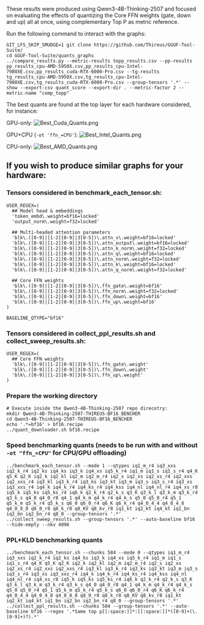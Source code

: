 These results were produced using Qwen3-4B-Thinking-2507 and focused on evaluating the effects of quantizing the Core FFN weights (gate, down and up) all at once, using complementary Top P as metric reference.

Run the following command to interact with the graphs:
```
GIT_LFS_SKIP_SMUDGE=1 git clone https://github.com/Thireus/GGUF-Tool-Suite/
cd GGUF-Tool-Suite/quants_graphs
../compare_results.py --metric-results topp_results.csv --pp-results pp_results_cpu-AMD-5950X.csv,pp_results_cpu-Intel-7980XE.csv,pp_results_cuda-RTX-6000-Pro.csv --tg-results tg_results_cpu-AMD-5950X.csv,tg_results_cpu-Intel-7980XE.csv,tg_results_cuda-RTX-6000-Pro.csv --group-tensors '.*' --show --export-csv quant_score --export-dir . --metric-factor 2 --metric-name "comp_topp"
```

The best quants are found at the top layer for each hardware considered, for instance:

GPU-only:
![Best_Cuda_Quants.png](TOPP_BASED/score_vs_reduction_cuda-RTX-6000-Pro.png)

GPU+CPU (`-ot 'ffn_=CPU'`):
![Best_Intel_Quants.png](TOPP_BASED/score_vs_reduction_cpu-Intel-7980XE.png)

CPU-only:
![Best_AMD_Quants.png](TOPP_BASED/score_vs_reduction_cpu-AMD-5950X.png)

## If you wish to produce similar graphs for your hardware:

### Tensors considered in benchmark_each_tensor.sh:
```
USER_REGEX=(
  ## Model head & embeddings
  'token_embd\.weight=bf16=locked'
  'output_norm\.weight=f32=locked'

  ## Multi-headed attention parameters
  'blk\.([0-9]|[1-2][0-9]|3[0-5])\.attn_v\.weight=bf16=locked'
  'blk\.([0-9]|[1-2][0-9]|3[0-5])\.attn_output\.weight=bf16=locked'
  'blk\.([0-9]|[1-2][0-9]|3[0-5])\.attn_k_norm\.weight=f32=locked'
  'blk\.([0-9]|[1-2][0-9]|3[0-5])\.attn_q\.weight=bf16=locked'
  'blk\.([0-9]|[1-2][0-9]|3[0-5])\.attn_norm\.weight=f32=locked'
  'blk\.([0-9]|[1-2][0-9]|3[0-5])\.attn_k\.weight=bf16=locked'
  'blk\.([0-9]|[1-2][0-9]|3[0-5])\.attn_q_norm\.weight=f32=locked'

  ## Core FFN weights
  'blk\.([0-9]|[1-2][0-9]|3[0-5])\.ffn_gate\.weight=bf16'
  'blk\.([0-9]|[1-2][0-9]|3[0-5])\.ffn_norm\.weight=f32=locked'
  'blk\.([0-9]|[1-2][0-9]|3[0-5])\.ffn_down\.weight=bf16'
  'blk\.([0-9]|[1-2][0-9]|3[0-5])\.ffn_up\.weight=bf16'
)

BASELINE_QTYPE="bf16"
```

### Tensors considered in collect_ppl_results.sh and collect_sweep_results.sh:
```
USER_REGEX=(
  ## Core FFN weights
  'blk\.([0-9]|[1-2][0-9]|3[0-5])\.ffn_gate\.weight'
  'blk\.([0-9]|[1-2][0-9]|3[0-5])\.ffn_down\.weight'
  'blk\.([0-9]|[1-2][0-9]|3[0-5])\.ffn_up\.weight'
)
```

### Prepare the working directory
```
# Execute inside the Qwen3-4B-Thinking-2507 repo direcotry:
mkdir Qwen3-4B-Thinking-2507-THIREUS-BF16_BENCHER
cd Qwen3-4B-Thinking-2507-THIREUS-BF16_BENCHER
echo '.*=bf16' > bf16.recipe
../quant_downloader.sh bf16.recipe
```

### Speed benchmarking quants (needs to be run with and without `-ot "ffn_=CPU"` for CPU/GPU offloading)
```
../benchmark_each_tensor.sh --mode 1 --qtypes iq1_m_r4 iq3_xxs iq2_k_r4 iq2_ks iq4_ks iq3_k iq4_xs iq5_k_r4 iq1_m iq1_s iq1_s_r4 q4_K q5_K q2_K iq2_k iq2_kl iq2_m iq2_m_r4 iq2_s iq2_xs iq2_xs_r4 iq2_xxs iq2_xxs_r4 iq3_kl iq3_k_r4 iq3_ks iq3_kt iq3_m iq3_s iq3_s_r4 iq3_xs iq3_xxs_r4 iq4_k iq4_k_r4 iq4_ks_r4 iq4_kss iq4_nl iq4_nl_r4 iq4_xs_r8 iq5_k iq5_ks iq5_ks_r4 iq6_k q2_k_r4 q2_k_s q3_K q3_k_l q3_k_m q3_k_r4 q3_k_s q4_0 q4_0_r8 q4_1 q4_k_m q4_k_r4 q4_k_s q5_0 q5_0_r4 q5_1 q5_k_m q5_k_r4 q5_k_s q6_0 q6_0_r4 q6_K q6_k_r4 q4_0_4_4 q4_0_4_8 q4_0_8_8 q8_0_r8 q8_k_r8 q8_KV q8_kv_r8 iq1_kt iq2_kt iq4_kt iq1_bn iq2_bn iq2_bn_r4 q8_0 --group-tensors '.*'
../collect_sweep_results.sh --group-tensors '.*' --auto-baseline bf16 --hide-empty --nkv 4096
```

### PPL+KLD benchmarking quants
```
../benchmark_each_tensor.sh --chunks 584 --mode 0 --qtypes iq1_m_r4 iq3_xxs iq2_k_r4 iq2_ks iq4_ks iq3_k iq4_xs iq5_k_r4 iq1_m iq1_s iq1_s_r4 q4_K q5_K q2_K iq2_k iq2_kl iq2_m iq2_m_r4 iq2_s iq2_xs iq2_xs_r4 iq2_xxs iq2_xxs_r4 iq3_kl iq3_k_r4 iq3_ks iq3_kt iq3_m iq3_s iq3_s_r4 iq3_xs iq3_xxs_r4 iq4_k iq4_k_r4 iq4_ks_r4 iq4_kss iq4_nl iq4_nl_r4 iq4_xs_r8 iq5_k iq5_ks iq5_ks_r4 iq6_k q2_k_r4 q2_k_s q3_K q3_k_l q3_k_m q3_k_r4 q3_k_s q4_0 q4_0_r8 q4_1 q4_k_m q4_k_r4 q4_k_s q5_0 q5_0_r4 q5_1 q5_k_m q5_k_r4 q5_k_s q6_0 q6_0_r4 q6_K q6_k_r4 q4_0_4_4 q4_0_4_8 q4_0_8_8 q8_0_r8 q8_k_r8 q8_KV q8_kv_r8 iq1_kt iq2_kt iq4_kt iq1_bn iq2_bn iq2_bn_r4 q8_0 --group-tensors '.*'
../collect_ppl_results.sh --chunks 584 --group-tensors '.*' --auto-baseline bf16 --regex '.*Same top p[[:space:]]*:[[:space:]]*([0-9]+(\.[0-9]+)?).*'
```

